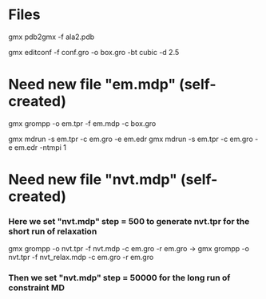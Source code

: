 # Files

gmx pdb2gmx -f ala2.pdb


gmx editconf -f conf.gro -o box.gro -bt cubic -d 2.5 

# Need new file "em.mdp" (self-created)
gmx grompp -o em.tpr -f em.mdp -c box.gro


gmx mdrun -s em.tpr -c em.gro -e em.edr 
gmx mdrun -s em.tpr -c em.gro -e em.edr -ntmpi 1         

# Need new file "nvt.mdp" (self-created)
### Here we set "nvt.mdp" step = 500 to generate nvt.tpr for the short run of relaxation
gmx grompp -o nvt.tpr -f nvt.mdp -c em.gro -r em.gro 
-> gmx grompp -o nvt.tpr -f nvt_relax.mdp -c em.gro -r em.gro 
### Then we set "nvt.mdp" step = 50000 for the long run of constraint MD

